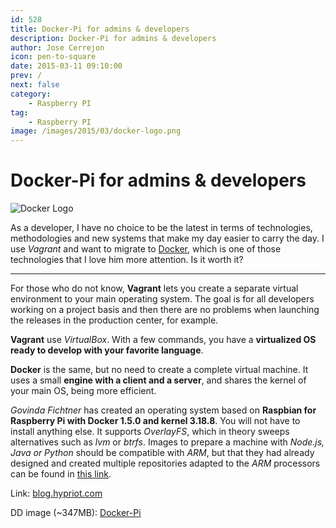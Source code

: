 ```yaml
---
id: 528
title: Docker-Pi for admins & developers
description: Docker-Pi for admins & developers
author: Jose Cerrejon
icon: pen-to-square
date: 2015-03-11 09:10:00
prev: /
next: false
category:
    - Raspberry PI
tag:
    - Raspberry PI
image: /images/2015/03/docker-logo.png
---
```


# Docker-Pi for admins & developers

![Docker Logo](/images/2015/03/docker-logo.png)

As a developer, I have no choice to be the latest in terms of technologies, methodologies and new systems that make my day easier to carry the day. I use _Vagrant_ and want to migrate to [Docker](https://www.docker.com/whatisdocker/), which is one of those technologies that I love him more attention. Is it worth it?

---

For those who do not know, **Vagrant** lets you create a separate virtual environment to your main operating system. The goal is for all developers working on a project basis and then there are no problems when launching the releases in the production center, for example.

**Vagrant** use _VirtualBox_. With a few commands, you have a **virtualized OS ready to develop with your favorite language**.

**Docker** is the same, but no need to create a complete virtual machine. It uses a small **engine with a client and a server**, and shares the kernel of your main OS, being more efficient.

_Govinda Fichtner_ has created an operating system based on **Raspbian for Raspberry Pi with Docker 1.5.0 and kernel 3.18.8**. You will not have to install anything else. It supports _OverlayFS_, which in theory sweeps alternatives such as _lvm_ or _btrfs_. Images to prepare a machine with _Node.js, Java or Python_ should be compatible with _ARM_, but that they had already designed and created multiple repositories adapted to the _ARM_ processors can be found in [this link](https://registry.hub.docker.com/search?q=hypriot&searchfield=).

Link: [blog.hypriot.com](https://blog.hypriot.com/heavily-armed-after-major-upgrade-raspberry-pi-with-docker-1-dot-5-0)

DD image (~347MB): [Docker-Pi](https://assets.hypriot.com/hypriot-rpi-20150301-140537.img.zip)
